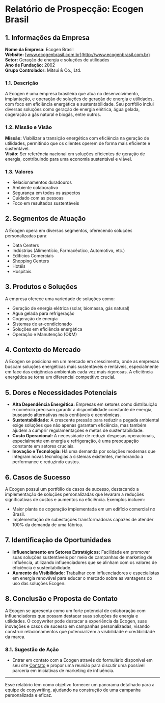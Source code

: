 # Relatório de Prospecção: Ecogen Brasil

## 1. Informações da Empresa
**Nome da Empresa:** Ecogen Brasil  
**Website:** [www.ecogenbrasil.com.br](http://www.ecogenbrasil.com.br)  
**Setor:** Geração de energia e soluções de utilidades  
**Ano de Fundação:** 2002  
**Grupo Controlador:** Mitsui & Co., Ltd.  

### 1.1. Descrição
A Ecogen é uma empresa brasileira que atua no desenvolvimento, implantação, e operação de soluções de geração de energia e utilidades, com foco em eficiência energética e sustentabilidade. Seu portfólio inclui diversas soluções como geração de energia elétrica, água gelada, cogeração a gás natural e biogás, entre outros.

### 1.2. Missão e Visão
**Missão:** Viabilizar a transição energética com eficiência na geração de utilidades, permitindo que os clientes operem de forma mais eficiente e sustentável.  
**Visão:** Ser referência nacional em soluções eficientes de geração de energia, contribuindo para uma economia sustentável e viável.

### 1.3. Valores
- Relacionamentos duradouros  
- Ambiente colaborativo  
- Segurança em todos os aspectos  
- Cuidado com as pessoas  
- Foco em resultados sustentáveis  

## 2. Segmentos de Atuação
A Ecogen opera em diversos segmentos, oferecendo soluções personalizadas para:
- Data Centers
- Indústrias (Alimentício, Farmacêutico, Automotivo, etc.)
- Edifícios Comerciais
- Shopping Centers
- Hotéis
- Hospitais

## 3. Produtos e Soluções
A empresa oferece uma variedade de soluções como:
- Geração de energia elétrica (solar, biomassa, gás natural)
- Água gelada para refrigeração
- Cogeração de energia
- Sistemas de ar-condicionado
- Soluções em eficiência energética
- Operação e Manutenção (O&M)

## 4. Contexto do Mercado
A Ecogen se posiciona em um mercado em crescimento, onde as empresas buscam soluções energéticas mais sustentáveis e rentáveis, especialmente em face das exigências ambientais cada vez mais rigorosas. A eficiência energética se torna um diferencial competitivo crucial.

## 5. Dores e Necessidades Potenciais
- **Alta Dependência Energética:** Empresas em setores como distribuição e comércio precisam garantir a disponibilidade constante de energia, buscando alternativas mais confiáveis e econômicas.
- **Sustentabilidade:** A crescente pressão para reduzir a pegada ambiental exige soluções que não apenas garantam eficiência, mas também ajudem a cumprir regulamentações e metas de sustentabilidade.
- **Custo Operacional:** A necessidade de reduzir despesas operacionais, especialmente em energia e refrigeração, é uma preocupação constante em setores cruciais.
- **Inovação e Tecnologia:** Há uma demanda por soluções modernas que integram novas tecnologias a sistemas existentes, melhorando a performance e reduzindo custos.

## 6. Casos de Sucesso
A Ecogen possui um portfólio de casos de sucesso, destacando a implementação de soluções personalizadas que levaram a reduções significativas de custos e aumentos na eficiência. Exemplos incluem:
- Maior planta de cogeração implementada em um edifício comercial no Brasil.
- Implementação de subestações transformadoras capazes de atender 100% da demanda de uma fábrica.

## 7. Identificação de Oportunidades
- **Influenciamento em Setores Estratégicos:** Facilidade em promover suas soluções sustentáveis por meio de campanhas de marketing de influência, utilizando influenciadores que se alinham com os valores de eficiência e sustentabilidade.
- **Aumento da Visibilidade:** Trabalhar com influenciadores e especialistas em energia renovável para educar o mercado sobre as vantagens do uso das soluções Ecogen.

## 8. Conclusão e Proposta de Contato
A Ecogen se apresenta como um forte potencial de colaboração com influenciadores que possam destacar suas soluções de energia e utilidades. O copywriter pode destacar a experiência da Ecogen, suas inovações e casos de sucesso em campanhas personalizadas, visando construir relacionamentos que potencializem a visibilidade e credibilidade da marca.

### 8.1. Sugestão de Ação
- Entrar em contato com a Ecogen através do formulário disponível em seu site [Contato](https://www.ecogenbrasil.com.br/fale-conosco/) e propor uma reunião para discutir uma possível parceria em iniciativas de marketing de influência.

---

Esse relatório tem como objetivo fornecer um panorama detalhado para a equipe de copywriting, ajudando na construção de uma campanha personalizada e eficaz.